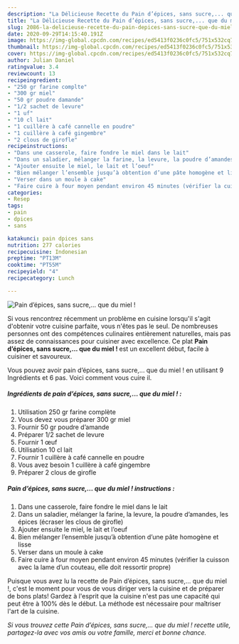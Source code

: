 ```yaml
---
description: "La Délicieuse Recette du Pain d’épices, sans sucre,... que du miel !"
title: "La Délicieuse Recette du Pain d’épices, sans sucre,... que du miel !"
slug: 2086-la-delicieuse-recette-du-pain-depices-sans-sucre-que-du-miel
date: 2020-09-29T14:15:40.191Z
image: https://img-global.cpcdn.com/recipes/ed5413f0236c0fc5/751x532cq70/pain-depices-sans-sucre-que-du-miel-photo-principale-de-la-recette.jpg
thumbnail: https://img-global.cpcdn.com/recipes/ed5413f0236c0fc5/751x532cq70/pain-depices-sans-sucre-que-du-miel-photo-principale-de-la-recette.jpg
cover: https://img-global.cpcdn.com/recipes/ed5413f0236c0fc5/751x532cq70/pain-depices-sans-sucre-que-du-miel-photo-principale-de-la-recette.jpg
author: Julian Daniel
ratingvalue: 3.4
reviewcount: 13
recipeingredient:
- "250 gr farine complte"
- "300 gr miel"
- "50 gr poudre damande"
- "1/2 sachet de levure"
- "1 uf"
- "10 cl lait"
- "1 cuillère à café cannelle en poudre"
- "1 cuillère à café gingembre"
- "2 clous de girofle"
recipeinstructions:
- "Dans une casserole, faire fondre le miel dans le lait"
- "Dans un saladier, mélanger la farine, la levure, la poudre d’amandes, les épices (écraser les clous de girofle)"
- "Ajouter ensuite le miel, le lait et l’oeuf"
- "Bien mélanger l’ensemble jusqu’à obtention d’une pâte homogène et lisse"
- "Verser dans un moule à cake"
- "Faire cuire à four moyen pendant environ 45 minutes (vérifier la cuisson avec la lame d’un couteau, elle doit ressortir propre)"
categories:
- Resep
tags:
- pain
- dpices
- sans

katakunci: pain dpices sans 
nutrition: 277 calories
recipecuisine: Indonesian
preptime: "PT13M"
cooktime: "PT55M"
recipeyield: "4"
recipecategory: Lunch

---
```



![Pain d’épices, sans sucre,... que du miel !](https://img-global.cpcdn.com/recipes/ed5413f0236c0fc5/751x532cq70/pain-depices-sans-sucre-que-du-miel-photo-principale-de-la-recette.jpg)

Si vous rencontrez récemment un problème en cuisine lorsqu'il s'agit d'obtenir votre cuisine parfaite, vous n'êtes pas le seul. De nombreuses personnes ont des compétences culinaires entièrement naturelles, mais pas assez de connaissances pour cuisiner avec excellence. Ce plat <strong> Pain d’épices, sans sucre,... que du miel ! </strong> est un excellent début, facile à cuisiner et savoureux.

<!--inarticleads1-->

Vous pouvez avoir pain d’épices, sans sucre,... que du miel ! en utilisant 9 Ingrédients et 6 pas. Voici comment vous cuire il.

##### Ingrédients de pain d’épices, sans sucre,... que du miel ! :

1. Utilisation 250 gr farine complète
1. Vous devez vous préparer 300 gr miel
1. Fournir 50 gr poudre d’amande
1. Préparer 1/2 sachet de levure
1. Fournir 1 œuf
1. Utilisation 10 cl lait
1. Fournir 1 cuillère à café cannelle en poudre
1. Vous avez besoin 1 cuillère à café gingembre
1. Préparer 2 clous de girofle




<!--inarticleads2-->

##### Pain d’épices, sans sucre,... que du miel ! instructions :

1. Dans une casserole, faire fondre le miel dans le lait
1. Dans un saladier, mélanger la farine, la levure, la poudre d’amandes, les épices (écraser les clous de girofle)
1. Ajouter ensuite le miel, le lait et l’oeuf
1. Bien mélanger l’ensemble jusqu’à obtention d’une pâte homogène et lisse
1. Verser dans un moule à cake
1. Faire cuire à four moyen pendant environ 45 minutes (vérifier la cuisson avec la lame d’un couteau, elle doit ressortir propre)




<!--inarticleads1-->

<p>
Puisque vous avez lu la recette de Pain d’épices, sans sucre,... que du miel !, c'est le moment pour vous de vous diriger vers la cuisine et de préparer de bons plats! Gardez à l'esprit que la cuisine n'est pas une capacité qui peut être à 100% dès le début. La méthode est nécessaire pour maîtriser l'art de la cuisine.
</p>

<p>
<i>Si vous trouvez cette Pain d’épices, sans sucre,... que du miel ! recette utile, partagez-la avec vos amis ou votre famille, merci et bonne chance.</i>
</p>
